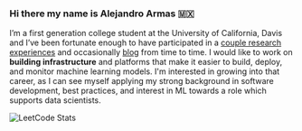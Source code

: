 ### Hi there my name is Alejandro Armas 🇲🇽

I’m a first generation college student at the University of California, Davis and I’ve been fortunate enough to have participated in a [couple research experiences](https://alejandroarmas.github.io/assets/AlejandroArmasResume.pdf) and occasionally [blog](https://alejandroarmas.github.io) from time to time.  I would like to work on **building infrastructure** and platforms that make it easier to build, deploy, and monitor machine learning models. I'm interested in growing into that career, as I can see myself applying my strong background in software development, best practices, and interest in ML towards a role which supports data scientists.

![LeetCode Stats](https://leetcard.jacoblin.cool/armas?theme=dark&font=Cairo&ext=contest)
